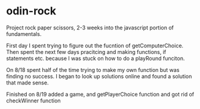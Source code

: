 # odin-rock
Project rock paper scissors, 2-3 weeks into the javascript portion of fundamentals.

First day I spent trying to figure out the fucntion of getComputerChoice.
Then spent the next few days pracitcing and making functions, if statements etc. because I was stuck on how to do a playRound funciton.

On 8/18 spent half of the time trying to make my own function but was finding no success. I began to look up solutions online 
and found a solution that made sense.  

Finished on 8/19 added a game, and getPlayerChoice function and got rid of checkWinner function